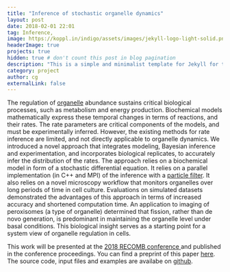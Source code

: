 ```yaml
---
title: "Inference of stochastic organelle dynamics"
layout: post
date: 2018-02-01 22:01
tag: Inference, 
image: https://koppl.in/indigo/assets/images/jekyll-logo-light-solid.png
headerImage: true
projects: true
hidden: true # don't count this post in blog pagination
description: "This is a simple and minimalist template for Jekyll for those who likes to eat noodles."
category: project
author: cg
externalLink: false
---
```

The regulation of [organelle](https://en.wikipedia.org/wiki/Organelle) abundance sustains critical biological processes, such as metabolism and energy production. Biochemical models mathematically express these temporal changes in terms of reactions, and their rates. The rate parameters are critical components of the models, and must be experimentally inferred. However, the existing methods for rate inference are limited, and not directly applicable to organelle dynamics.
We introduced a novel approach that integrates modeling, Bayesian inference and experimentation, and incorporates biological replicates, to accurately infer the distribution of the rates. The approach relies on a biochemical model in form of a stochastic differential equation. It relies on a parallel implementation (in C++ and MPI) of the inference with a [particle filter](https://www.stats.ox.ac.uk/~doucet/doucet_johansen_tutorialPF2011.pdf). It also relies on a novel microscopy workflow that monitors organelles over long periods of time in cell culture. Evaluations on simulated datasets demonstrated the advantages of this approach in terms of increased accuracy and shortened computation time. An application to imaging of peroxisomes (a type of organelle) determined that fission, rather than de novo generation, is predominant in maintaining the organelle level under basal conditions. This biological insight serves as a starting point for a system view of organelle regulation in cells.

This work will be presented at the [2018 RECOMB conference ](https://recomb2018.fr/) and published in the conference proceedings. 
You can find a preprint of this paper [here](https://recomb2018.fr/). The source code, input files and examples are availabe on [github](https://github.com/cyrilgalitzine/Organelle).




